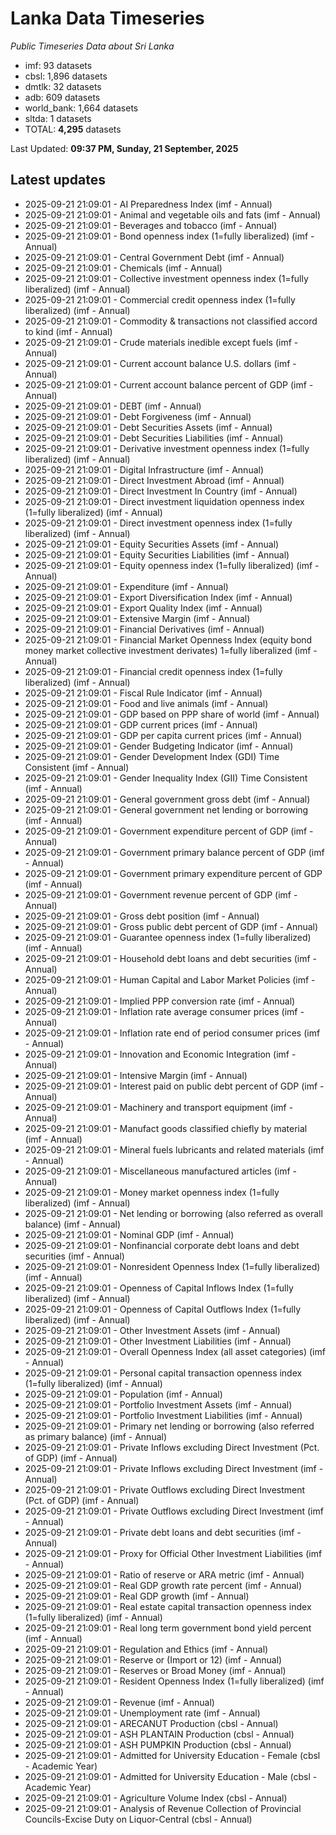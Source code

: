 # Lanka Data Timeseries
*Public Timeseries Data about Sri Lanka*

* imf: 93 datasets
* cbsl: 1,896 datasets
* dmtlk: 32 datasets
* adb: 609 datasets
* world_bank: 1,664 datasets
* sltda: 1 datasets
* TOTAL: **4,295** datasets

Last Updated: **09:37 PM, Sunday, 21 September, 2025**

## Latest updates

* 2025-09-21 21:09:01 - AI Preparedness Index (imf - Annual)
* 2025-09-21 21:09:01 - Animal and vegetable oils and fats (imf - Annual)
* 2025-09-21 21:09:01 - Beverages and tobacco (imf - Annual)
* 2025-09-21 21:09:01 - Bond openness index (1=fully liberalized) (imf - Annual)
* 2025-09-21 21:09:01 - Central Government Debt (imf - Annual)
* 2025-09-21 21:09:01 - Chemicals (imf - Annual)
* 2025-09-21 21:09:01 - Collective investment openness index (1=fully liberalized) (imf - Annual)
* 2025-09-21 21:09:01 - Commercial credit openness index (1=fully liberalized) (imf - Annual)
* 2025-09-21 21:09:01 - Commodity & transactions not classified accord to kind (imf - Annual)
* 2025-09-21 21:09:01 - Crude materials inedible except fuels (imf - Annual)
* 2025-09-21 21:09:01 - Current account balance U.S. dollars (imf - Annual)
* 2025-09-21 21:09:01 - Current account balance percent of GDP (imf - Annual)
* 2025-09-21 21:09:01 - DEBT (imf - Annual)
* 2025-09-21 21:09:01 - Debt Forgiveness (imf - Annual)
* 2025-09-21 21:09:01 - Debt Securities Assets (imf - Annual)
* 2025-09-21 21:09:01 - Debt Securities Liabilities (imf - Annual)
* 2025-09-21 21:09:01 - Derivative investment openness index (1=fully liberalized) (imf - Annual)
* 2025-09-21 21:09:01 - Digital Infrastructure (imf - Annual)
* 2025-09-21 21:09:01 - Direct Investment Abroad (imf - Annual)
* 2025-09-21 21:09:01 - Direct Investment In Country (imf - Annual)
* 2025-09-21 21:09:01 - Direct investment liquidation openness index (1=fully liberalized) (imf - Annual)
* 2025-09-21 21:09:01 - Direct investment openness index (1=fully liberalized) (imf - Annual)
* 2025-09-21 21:09:01 - Equity Securities Assets (imf - Annual)
* 2025-09-21 21:09:01 - Equity Securities Liabilities (imf - Annual)
* 2025-09-21 21:09:01 - Equity openness index (1=fully liberalized) (imf - Annual)
* 2025-09-21 21:09:01 - Expenditure (imf - Annual)
* 2025-09-21 21:09:01 - Export Diversification Index (imf - Annual)
* 2025-09-21 21:09:01 - Export Quality Index (imf - Annual)
* 2025-09-21 21:09:01 - Extensive Margin (imf - Annual)
* 2025-09-21 21:09:01 - Financial Derivatives (imf - Annual)
* 2025-09-21 21:09:01 - Financial Market Openness Index (equity bond money market collective investment derivates) 1=fully liberalized (imf - Annual)
* 2025-09-21 21:09:01 - Financial credit openness index (1=fully liberalized) (imf - Annual)
* 2025-09-21 21:09:01 - Fiscal Rule Indicator (imf - Annual)
* 2025-09-21 21:09:01 - Food and live animals (imf - Annual)
* 2025-09-21 21:09:01 - GDP based on PPP share of world (imf - Annual)
* 2025-09-21 21:09:01 - GDP current prices (imf - Annual)
* 2025-09-21 21:09:01 - GDP per capita current prices (imf - Annual)
* 2025-09-21 21:09:01 - Gender Budgeting Indicator (imf - Annual)
* 2025-09-21 21:09:01 - Gender Development Index (GDI) Time Consistent (imf - Annual)
* 2025-09-21 21:09:01 - Gender Inequality Index (GII) Time Consistent (imf - Annual)
* 2025-09-21 21:09:01 - General government gross debt (imf - Annual)
* 2025-09-21 21:09:01 - General government net lending or borrowing (imf - Annual)
* 2025-09-21 21:09:01 - Government expenditure percent of GDP (imf - Annual)
* 2025-09-21 21:09:01 - Government primary balance percent of GDP (imf - Annual)
* 2025-09-21 21:09:01 - Government primary expenditure percent of GDP (imf - Annual)
* 2025-09-21 21:09:01 - Government revenue percent of GDP (imf - Annual)
* 2025-09-21 21:09:01 - Gross debt position (imf - Annual)
* 2025-09-21 21:09:01 - Gross public debt percent of GDP (imf - Annual)
* 2025-09-21 21:09:01 - Guarantee openness index (1=fully liberalized) (imf - Annual)
* 2025-09-21 21:09:01 - Household debt loans and debt securities (imf - Annual)
* 2025-09-21 21:09:01 - Human Capital and Labor Market Policies (imf - Annual)
* 2025-09-21 21:09:01 - Implied PPP conversion rate (imf - Annual)
* 2025-09-21 21:09:01 - Inflation rate average consumer prices (imf - Annual)
* 2025-09-21 21:09:01 - Inflation rate end of period consumer prices (imf - Annual)
* 2025-09-21 21:09:01 - Innovation and Economic Integration (imf - Annual)
* 2025-09-21 21:09:01 - Intensive Margin (imf - Annual)
* 2025-09-21 21:09:01 - Interest paid on public debt percent of GDP (imf - Annual)
* 2025-09-21 21:09:01 - Machinery and transport equipment (imf - Annual)
* 2025-09-21 21:09:01 - Manufact goods classified chiefly by material (imf - Annual)
* 2025-09-21 21:09:01 - Mineral fuels lubricants and related materials (imf - Annual)
* 2025-09-21 21:09:01 - Miscellaneous manufactured articles (imf - Annual)
* 2025-09-21 21:09:01 - Money market openness index (1=fully liberalized) (imf - Annual)
* 2025-09-21 21:09:01 - Net lending or borrowing (also referred as overall balance) (imf - Annual)
* 2025-09-21 21:09:01 - Nominal GDP (imf - Annual)
* 2025-09-21 21:09:01 - Nonfinancial corporate debt loans and debt securities (imf - Annual)
* 2025-09-21 21:09:01 - Nonresident Openness Index (1=fully liberalized) (imf - Annual)
* 2025-09-21 21:09:01 - Openness of Capital Inflows Index (1=fully liberalized) (imf - Annual)
* 2025-09-21 21:09:01 - Openness of Capital Outflows Index (1=fully liberalized) (imf - Annual)
* 2025-09-21 21:09:01 - Other Investment Assets (imf - Annual)
* 2025-09-21 21:09:01 - Other Investment Liabilities (imf - Annual)
* 2025-09-21 21:09:01 - Overall Openness Index (all asset categories) (imf - Annual)
* 2025-09-21 21:09:01 - Personal capital transaction openness index (1=fully liberalized) (imf - Annual)
* 2025-09-21 21:09:01 - Population (imf - Annual)
* 2025-09-21 21:09:01 - Portfolio Investment Assets (imf - Annual)
* 2025-09-21 21:09:01 - Portfolio Investment Liabilities (imf - Annual)
* 2025-09-21 21:09:01 - Primary net lending or borrowing (also referred as primary balance) (imf - Annual)
* 2025-09-21 21:09:01 - Private Inflows excluding Direct Investment (Pct. of GDP) (imf - Annual)
* 2025-09-21 21:09:01 - Private Inflows excluding Direct Investment (imf - Annual)
* 2025-09-21 21:09:01 - Private Outflows excluding Direct Investment (Pct. of GDP) (imf - Annual)
* 2025-09-21 21:09:01 - Private Outflows excluding Direct Investment (imf - Annual)
* 2025-09-21 21:09:01 - Private debt loans and debt securities (imf - Annual)
* 2025-09-21 21:09:01 - Proxy for Official Other Investment Liabilities (imf - Annual)
* 2025-09-21 21:09:01 - Ratio of reserve or ARA metric (imf - Annual)
* 2025-09-21 21:09:01 - Real GDP growth rate percent (imf - Annual)
* 2025-09-21 21:09:01 - Real GDP growth (imf - Annual)
* 2025-09-21 21:09:01 - Real estate capital transaction openness index (1=fully liberalized) (imf - Annual)
* 2025-09-21 21:09:01 - Real long term government bond yield percent (imf - Annual)
* 2025-09-21 21:09:01 - Regulation and Ethics (imf - Annual)
* 2025-09-21 21:09:01 - Reserve or (Import or 12) (imf - Annual)
* 2025-09-21 21:09:01 - Reserves or Broad Money (imf - Annual)
* 2025-09-21 21:09:01 - Resident Openness Index (1=fully liberalized) (imf - Annual)
* 2025-09-21 21:09:01 - Revenue (imf - Annual)
* 2025-09-21 21:09:01 - Unemployment rate (imf - Annual)
* 2025-09-21 21:09:01 - ARECANUT Production (cbsl - Annual)
* 2025-09-21 21:09:01 - ASH PLANTAIN Production (cbsl - Annual)
* 2025-09-21 21:09:01 - ASH PUMPKIN Production (cbsl - Annual)
* 2025-09-21 21:09:01 - Admitted for University Education - Female (cbsl - Academic Year)
* 2025-09-21 21:09:01 - Admitted for University Education - Male (cbsl - Academic Year)
* 2025-09-21 21:09:01 - Agriculture Volume Index (cbsl - Annual)
* 2025-09-21 21:09:01 - Analysis of Revenue Collection of Provincial Councils-Excise Duty on Liquor-Central (cbsl - Annual)